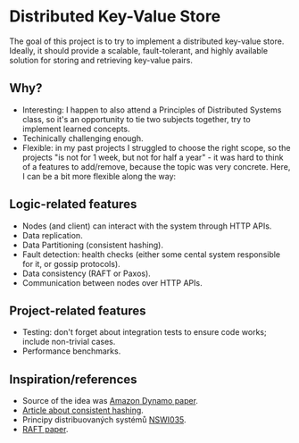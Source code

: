 # Distributed Key-Value Store

The goal of this project is to try to implement a distributed key-value store. Ideally, it should provide a scalable, fault-tolerant, and highly available solution for storing and retrieving key-value pairs. 

## Why?

- Interesting: I happen to also attend a Principles of Distributed Systems class, so it's an opportunity to tie two subjects together, try to implement learned concepts.
- Techinically challenging enough.
- Flexible: in my past projects I struggled to choose the right scope, so the projects "is not for 1 week, but not for half a year" - it was hard to think of a features to add/remove, because the topic was very concrete. Here, I can be a bit more flexible along the way: 

## Logic-related features
- Nodes (and client) can interact with the system through HTTP APIs.
- Data replication.
- Data Partitioning (consistent hashing).
- Fault detection: health checks (either some cental system responsible for it, or gossip protocols).
- Data consistency (RAFT or Paxos).
- Communication between nodes over HTTP APIs.

## Project-related features
- Testing: don't forget about integration tests to ensure code works; include non-trivial cases.
- Performance benchmarks.

## Inspiration/references
- Source of the idea was [Amazon Dynamo paper](https://www.allthingsdistributed.com/files/amazon-dynamo-sosp2007.pdf).
- [Article about consistent hashing](https://arpitbhayani.me/blogs/consistent-hashing/).
- Principy distribuovaných systémů [NSWI035](https://www.ksi.mff.cuni.cz/teaching/nswi035-web/).
- [RAFT paper](https://raft.github.io/raft.pdf).